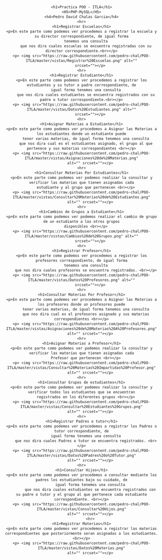 <center>

    <h1>Practica POO - ITLA</h1>
    <H5>PHP-MySQL</H5>
    <h4>Pedro David Chalas Garcia</h4>
    <hr>
    <h1>Registrar Escuelas</h1>
    <p>En este parte como podemos ver procedemos a registrar la escuela y su director correspondiente, de igual forma
        tenemos una consulta
        que nos dira cuales escuelas se encuentra registradas con su director correspondiente.<br></p>
    <p> <img src="https://raw.githubusercontent.com/pedro-chal/POO-ITLA/master/vistas/Registrar%20Escuelas.png" alt=""
            srcset=""></p>
    <hr>
    <h1>Registrar Estudiante</h1>
    <p>En este parte como podemos ver procedemos a registrar los estudiantes y su tutor o padre correspondiente, de
        igual forma tenemos una consulta
        que nos dira cuales estudiantes se encuentra registrados con su padre o tutor correspondiente.<br></p>
    <p> <img src="https://raw.githubusercontent.com/pedro-chal/POO-ITLA/master/vistas/Datos%20Estudiantes.png" alt=""
            srcset=""></p>
    <hr>
    <h1>Asignar Materias a Estudiante</h1>
    <p>En este parte como podemos ver procedemos a Asignar las Materias a los estudiantes donde un estudiante puede
        tener varias materias, de igual forma tenemos una consulta
        que nos dira cual es el estudiantes asignado, el grupo al que pertenece y sus materias correspondientes <br></p>
    <p> <img src="https://raw.githubusercontent.com/pedro-chal/POO-ITLA/master/vistas/Asignaciones%20de%20Materias.png"
            alt="" srcset=""></p>
    <hr>
    <h1>Consultar Materias Por Estudiantes</h1>
    <p>En este parte como podemos ver podemos realizar la consultar y verificar las materias que tienen asignadas cada
        estudiante y al grupo que pertenecen <br></p>
    <p> <img src="https://raw.githubusercontent.com/pedro-chal/POO-ITLA/master/vistas/Consultar%20Materias%20de%20Estudiantes.png"
            alt="" srcset=""></p>
    <hr>
    <h1>Cambios de Grupos a Estudiante</h1>
    <p>En este parte como podemos ver podemos realizar el cambio de grupo de un estudiante a los otros grupos
        disponibles <br></p>
    <p> <img src="https://raw.githubusercontent.com/pedro-chal/POO-ITLA/master/vistas/Cambios%20de%20Grupos.png" alt=""
            srcset=""></p>
    <hr>
    <h1>Registrar Profesor</h1>
    <p>En este parte como podemos ver procedemos a registrar los profesores correspondiente, de igual forma
        tenemos una consulta
        que nos dira cuales profesores se encuentra registradas. <br></p>
    <p> <img src="https://raw.githubusercontent.com/pedro-chal/POO-ITLA/master/vistas/Datos%20Profesores.png" alt=""
            srcset=""></p>
    <hr>
    <h1>Consultar Materias Por Profesor</h1>
    <p>En este parte como podemos ver procedemos a Asignar las Materias a los profesores donde un profesores puede
        tener varias materias, de igual forma tenemos una consulta
        que nos dira cual es el profesores asignado y sus materias correspondientes <br></p>
    <p> <img src="https://raw.githubusercontent.com/pedro-chal/POO-ITLA/master/vistas/Asignaciones%20de%20Materias%20A%20Profesores.png"
            alt="" srcset=""></p>
    <hr>
    <h1>Asignar Materias a Profesor</h1>
    <p>En este parte como podemos ver podemos realizar la consultar y verificar las materias que tienen asignadas cada
        Profesor que pertenecen <br></p>
    <p> <img src="https://raw.githubusercontent.com/pedro-chal/POO-ITLA/master/vistas/Consultar%20Materias%20Impartidas%20Profesor.png"
            alt="" srcset=""></p>
    <hr>
    <h1>Consultar Grupos de estudiantes</h1>
    <p>En este parte como podemos ver podemos realizar la consultar y verificar todos los estudiantes que se encuentran
        registrados en los diferentes grupos <br></p>
    <p> <img src="https://raw.githubusercontent.com/pedro-chal/POO-ITLA/master/vistas/Consultar%20Estudiantes%20Grupos.png"
            alt="" srcset=""></p>
    <hr>
    <h1>Registrar Padres o tutor</h1>
    <p>En este parte como podemos ver procedemos a registrar los Padres o tutor correspondiente, de
        igual forma tenemos una consulta
        que nos dira cuales Padres o tutor se encuentra registrados. <br></p>
    <p> <img src="https://raw.githubusercontent.com/pedro-chal/POO-ITLA/master/vistas/Datos%20Padres%20o%20Tutor.png"
            alt="" srcset=""></p>
    <hr>
    <h1>Consultar Hijos</h1>
    <p>En este parte como podemos ver procedemos a consultar mediante los padres los estudiantes bajo su cuidado, de
            igual forma tenemos una consulta
            que nos dira cuales estudiantes se encuentra registrados con su padre o tutor y el grupo al que pertenece cada estudiante correspondiente. <br></p>
    <p> <img src="https://raw.githubusercontent.com/pedro-chal/POO-ITLA/master/vistas/Consultar%20Hijos.png"
            alt="" srcset=""></p>
            <hr>
    <h1>Registrar Materias</h1>
    <p>En este parte como podemos ver procedemos a registrar las materias correspondientes que posteriormente seran asignadas a los estudiantes. <br></p>
    <p> <img src="https://raw.githubusercontent.com/pedro-chal/POO-ITLA/master/vistas/Datos%20Materias.png"
            alt="" srcset=""></p>
</center>

